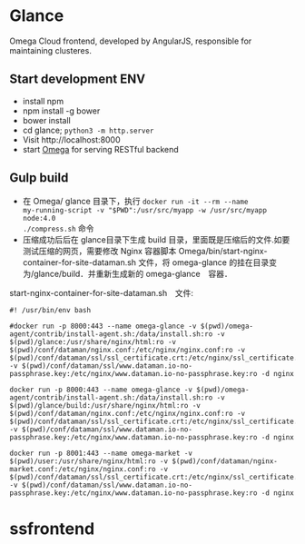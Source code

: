 # Glance

Omega Cloud frontend, developed by AngularJS, responsible for maintaining clusteres.


## Start development ENV

* install npm
* npm install -g bower
* bower install
* cd glance; `python3 -m http.server`
* Visit http://localhost:8000
* start [Omega](../omega/README.md) for serving RESTful backend

## Gulp build
* 在 Omega/ glance 目录下，执行 <code>docker run -it --rm --name my-running-script -v "$PWD":/usr/src/myapp -w /usr/src/myapp node:4.0 ./compress.sh</code> 命令
* 压缩成功后后在 glance目录下生成 build 目录，里面既是压缩后的文件.如要测试压缩的网页，需要修改 Nginx 容器脚本
  Omega/bin/start-nginx-container-for-site-dataman.sh 文件，将 omega-glance 的挂在目录变为/glance/build．并重新生成新的 omega-glance　容器．

start-nginx-container-for-site-dataman.sh　文件:
```
#! /usr/bin/env bash

#docker run -p 8000:443 --name omega-glance -v $(pwd)/omega-agent/contrib/install-agent.sh:/data/install.sh:ro -v $(pwd)/glance:/usr/share/nginx/html:ro -v $(pwd)/conf/dataman/nginx.conf:/etc/nginx/nginx.conf:ro -v $(pwd)/conf/dataman/ssl/ssl_certificate.crt:/etc/nginx/ssl_certificate.crt:ro -v $(pwd)/conf/dataman/ssl/www.dataman.io-no-passphrase.key:/etc/nginx/www.dataman.io-no-passphrase.key:ro -d nginx

docker run -p 8000:443 --name omega-glance -v $(pwd)/omega-agent/contrib/install-agent.sh:/data/install.sh:ro -v $(pwd)/glance/build:/usr/share/nginx/html:ro -v $(pwd)/conf/dataman/nginx.conf:/etc/nginx/nginx.conf:ro -v $(pwd)/conf/dataman/ssl/ssl_certificate.crt:/etc/nginx/ssl_certificate.crt:ro -v $(pwd)/conf/dataman/ssl/www.dataman.io-no-passphrase.key:/etc/nginx/www.dataman.io-no-passphrase.key:ro -d nginx

docker run -p 8001:443 --name omega-market -v $(pwd)/user:/usr/share/nginx/html:ro -v $(pwd)/conf/dataman/nginx-market.conf:/etc/nginx/nginx.conf:ro -v $(pwd)/conf/dataman/ssl/ssl_certificate.crt:/etc/nginx/ssl_certificate.crt:ro -v $(pwd)/conf/dataman/ssl/www.dataman.io-no-passphrase.key:/etc/nginx/www.dataman.io-no-passphrase.key:ro -d nginx
```
# ssfrontend
